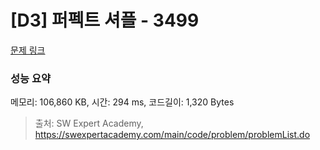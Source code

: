 # [D3] 퍼펙트 셔플 - 3499 

[문제 링크](https://swexpertacademy.com/main/code/problem/problemDetail.do?contestProbId=AWGsRbk6AQIDFAVW) 

### 성능 요약

메모리: 106,860 KB, 시간: 294 ms, 코드길이: 1,320 Bytes



> 출처: SW Expert Academy, https://swexpertacademy.com/main/code/problem/problemList.do